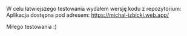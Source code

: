 W celu łatwiejszego testowania wydałem wersję kodu z repozytorium:
Aplikacja dostępna  pod adresem:
https://michal-izbicki.web.app/

Miłego testowania :)
